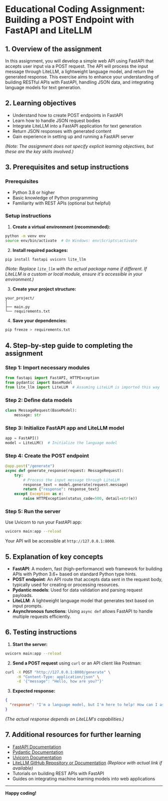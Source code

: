 # Educational Coding Assignment: Building a POST Endpoint with FastAPI and LiteLLM

## 1. Overview of the assignment

In this assignment, you will develop a simple web API using FastAPI that accepts user input via a POST request. The API will process the input message through LiteLLM, a lightweight language model, and return the generated response. This exercise aims to enhance your understanding of building RESTful APIs with FastAPI, handling JSON data, and integrating language models for text generation.

## 2. Learning objectives

- Understand how to create POST endpoints in FastAPI
- Learn how to handle JSON request bodies
- Integrate LiteLLM into a FastAPI application for text generation
- Return JSON responses with generated content
- Gain experience in setting up and running a FastAPI server

*(Note: The assignment does not specify explicit learning objectives, but these are the key skills involved.)*

## 3. Prerequisites and setup instructions

### Prerequisites

- Python 3.8 or higher
- Basic knowledge of Python programming
- Familiarity with REST APIs (optional but helpful)

### Setup instructions

1. **Create a virtual environment (recommended):**

```bash
python -m venv env
source env/bin/activate  # On Windows: env\Scripts\activate
```

2. **Install required packages:**

```bash
pip install fastapi uvicorn lite_llm
```

*(Note: Replace `lite_llm` with the actual package name if different. If LiteLLM is a custom or local module, ensure it's accessible in your environment.)*

3. **Create your project structure:**

```
your_project/
│
├── main.py
└── requirements.txt
```

4. **Save your dependencies:**

```bash
pip freeze > requirements.txt
```

## 4. Step-by-step guide to completing the assignment

### Step 1: Import necessary modules

```python
from fastapi import FastAPI, HTTPException
from pydantic import BaseModel
from lite_llm import LiteLLM  # Assuming LiteLLM is imported this way
```

### Step 2: Define data models

```python
class MessageRequest(BaseModel):
    message: str
```

### Step 3: Initialize FastAPI app and LiteLLM model

```python
app = FastAPI()
model = LiteLLM()  # Initialize the language model
```

### Step 4: Create the POST endpoint

```python
@app.post("/generate")
async def generate_response(request: MessageRequest):
    try:
        # Process the input message through LiteLLM
        response_text = model.generate(request.message)
        return {"response": response_text}
    except Exception as e:
        raise HTTPException(status_code=500, detail=str(e))
```

### Step 5: Run the server

Use Uvicorn to run your FastAPI app:

```bash
uvicorn main:app --reload
```

Your API will be accessible at `http://127.0.0.1:8000`.

## 5. Explanation of key concepts

- **FastAPI**: A modern, fast (high-performance) web framework for building APIs with Python 3.6+ based on standard Python type hints.
- **POST endpoint**: An API route that accepts data sent in the request body, typically used for creating or processing resources.
- **Pydantic models**: Used for data validation and parsing request payloads.
- **LiteLLM**: A lightweight language model that generates text based on input prompts.
- **Asynchronous functions**: Using `async def` allows FastAPI to handle multiple requests efficiently.

## 6. Testing instructions

1. **Start the server:**

```bash
uvicorn main:app --reload
```

2. **Send a POST request** using `curl` or an API client like Postman:

```bash
curl -X POST "http://127.0.0.1:8000/generate" \
     -H "Content-Type: application/json" \
     -d '{"message": "Hello, how are you?"}'
```

3. **Expected response:**

```json
{
  "response": "I'm a language model, but I'm here to help! How can I assist you today?"
}
```

*(The actual response depends on LiteLLM's capabilities.)*

## 7. Additional resources for further learning

- [FastAPI Documentation](https://fastapi.tiangolo.com/)
- [Pydantic Documentation](https://pydantic.dev/)
- [Uvicorn Documentation](https://www.uvicorn.org/)
- [LiteLLM GitHub Repository or Documentation](#) *(Replace with actual link if available)*
- Tutorials on building REST APIs with FastAPI
- Guides on integrating machine learning models into web applications

---

**Happy coding!**